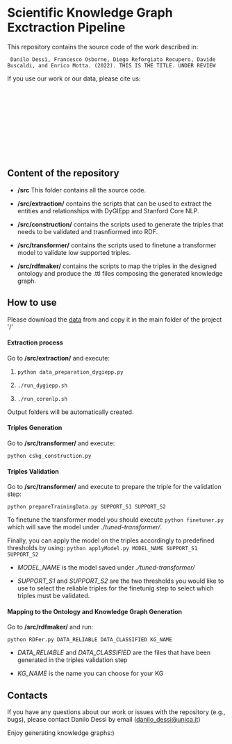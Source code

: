 # Scientific Knowledge Graph Exctraction Pipeline

This repository contains the source code of the work described in:

``` Danilo Dessì, Francesco Osborne, Diego Reforgiato Recupero, Davide Buscaldi, and Enrico Motta. (2022). THIS IS THE TITLE. UNDER REVIEW```


If you use our work or our data, please cite us:

```












```

## Content of the repository

- **/src** This folder contains all the source code.

- **/src/extraction/** contains the scripts that can be used to extract the entities and relationships with DyGIEpp and Stanford Core NLP.

- **/src/construction/** contains the scripts used to generate the triples that needs to be validated and trasnfiormed into RDF.

- **/src/transformer/** contains the scripts used to finetune a transformer model to validate low supported triples.

- **/src/rdfmaker/** contains the scripts to map the triples in the designed ontology and produce the .ttl files composing the generated knowledge graph.


## How to use

Please download the [data]() from and copy it in the main folder of the project '/'

#### Extraction process

Go to **/src/extraction/** and execute:

1. ```python data_preparation_dygiepp.py```

2. ```./run_dygiepp.sh```

3. ```./run_corenlp.sh```

Output folders will be automatically created.
 

#### Triples Generation

Go to **/src/transformer/** and execute:

```python cskg_construction.py ```


#### Triples Validation

Go to **/src/transformer/** and execute to prepare the triple for the validation step:

```python prepareTrainingData.py SUPPORT_S1 SUPPORT_S2```

To finetune the transformer model you should execute ```python finetuner.py``` which will save the model under *./tuned-transformer/*.

Finally, you can apply the model on the triples accordingly to predefined thresholds by using: ```python applyModel.py MODEL_NAME SUPPORT_S1 SUPPORT_S2```

- *MODEL_NAME* is the model saved under *./tuned-transformer/*

- *SUPPORT_S1* and *SUPPORT_S2* are the two thresholds you would like to use to select the reliable triples for the finetunig step to select which triples must be validated.

#### Mapping to the Ontology and Knowledge Graph Generation

Go to **/src/rdfmaker/** and run:

```python RDFer.py DATA_RELIABLE DATA_CLASSIFIED KG_NAME```

- *DATA_RELIABLE*  and *DATA_CLASSIFIED* are the files that have been generated in the triples validation step

- *KG_NAME* is the name you can choose for your KG

## Contacts

If you have any questions about our work or issues with the repository (e.g., bugs), please contact Danilo Dessì by email \(danilo_dessi@unica.it\)


Enjoy generating knowledge graphs:)

























